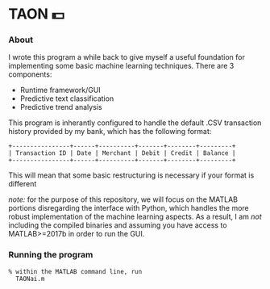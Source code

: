 # TAON :dollar:

### About
I wrote this program a while back to give myself a useful foundation for implementing some basic machine learning techniques.
There are 3 components:
- Runtime framework/GUI
- Predictive text classification
- Predictive trend analysis

This program is inherantly configured to handle the default .CSV transaction history provided by my bank, which has the following format:
```
+----------------+------+----------+-------+--------+---------+
| Transaction ID | Date | Merchant | Debit | Credit | Balance |
+----------------+------+----------+-------+--------+---------+
```
This will mean that some basic restructuring is necessary if your format is different

*note:* for the purpose of this repository, we will focus on the MATLAB portions disregarding the interface with Python, which handles the more robust implementation of the machine learning aspects. As a result, I am *not* including the compiled binaries and assuming you have access to MATLAB>=2017b in order to run the GUI.

### Running the program
```
% within the MATLAB command line, run
  TAONai.m
```
